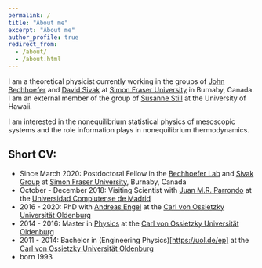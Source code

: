 ```yaml
---
permalink: /
title: "About me"
excerpt: "About me"
author_profile: true
redirect_from: 
  - /about/
  - /about.html
---
```

I am a theoretical physicist currently working in the groups of [John Bechhoefer](http://www.sfu.ca/chaos/) and [David Sivak](https://www.sfu.ca/physics/sivakgroup.html) at [Simon Fraser University](https://www.sfu.ca) in Burnaby, Canada. I am an external member of the group of [Susanne Still](http://www2.hawaii.edu/~sstill/) at the University of Hawaii.

I am interested in the nonequilibrium statistical physics of mesoscopic systems and the role information plays in nonequilibrium thermodynamics.

## Short CV:
* Since March 2020: Postdoctoral Fellow in the [Bechhoefer Lab](http://www.sfu.ca/chaos/) and [Sivak Group](https://www.sfu.ca/physics/sivakgroup.html) at [Simon Fraser University](https://www.sfu.ca), Burnaby, Canada
* October - December 2018: Visiting Scientist with [Juan M.R. Parrondo](https://parrondo.wixsite.com/home) at the [Universidad Complutense de Madrid](https://www.ucm.es)
* 2016 - 2020: PhD with [Andreas Engel](https://uol.de/statphys) at the [Carl von Ossietzky Universität Oldenburg](https://uol.de)
* 2014 - 2016: Master in [Physics](https://uol.de/physik) at the [Carl von Ossietzky Universität Oldenburg](https://uol.de)
* 2011 - 2014: Bachelor in (Engineering Physics)[https://uol.de/ep] at the [Carl von Ossietzky Universität Oldenburg](https://uol.de)
* born 1993